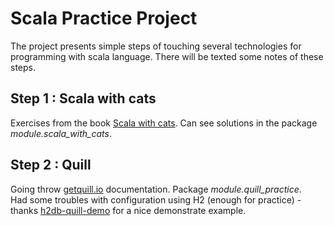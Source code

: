 # Scala Practice Project

The project presents simple steps of touching several technologies for programming with scala language. There will be texted some notes of these steps.

## Step 1 : Scala with cats

Exercises from the book [Scala with cats](https://www.scalawithcats.com/dist/scala-with-cats.pdf). Can see solutions in the package *module.scala_with_cats*.

## Step 2 : Quill

Going throw [getquill.io](https://getquill.io/) documentation. Package *module.quill_practice*.  
Had some troubles with configuration using H2 (enough for practice) - thanks [h2db-quill-demo](https://github.com/Neurodyne/h2db-quill-demo) for a nice demonstrate example.